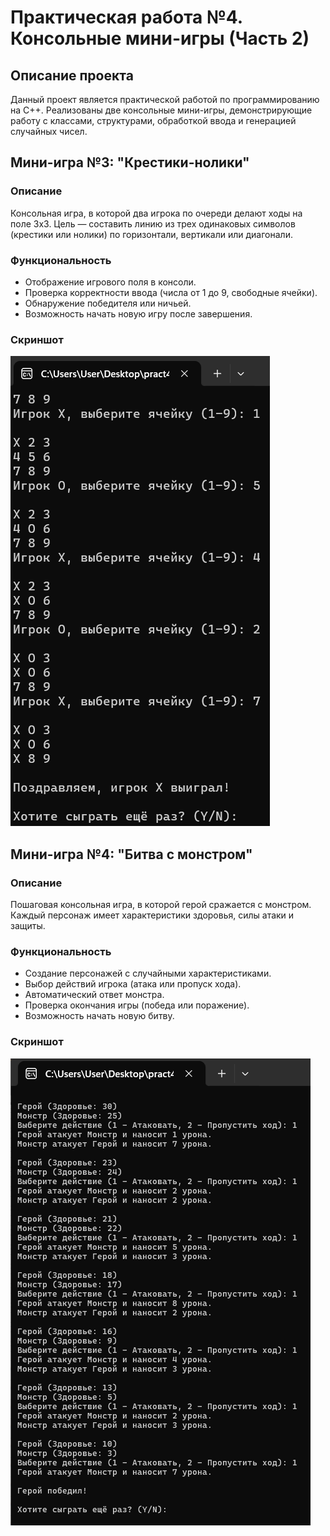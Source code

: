 # Практическая работа №4. Консольные мини-игры (Часть 2)

## Описание проекта

Данный проект является практической работой по программированию на C++. Реализованы две консольные мини-игры, демонстрирующие работу с классами, структурами, обработкой ввода и генерацией случайных чисел.

## Мини-игра №3: "Крестики-нолики"

### Описание
Консольная игра, в которой два игрока по очереди делают ходы на поле 3x3. Цель — составить линию из трех одинаковых символов (крестики или нолики) по горизонтали, вертикали или диагонали.

### Функциональность
- Отображение игрового поля в консоли.
- Проверка корректности ввода (числа от 1 до 9, свободные ячейки).
- Обнаружение победителя или ничьей.
- Возможность начать новую игру после завершения.

### Скриншот

<img src="tic-tac-toe/tic-tac-toe.png" alt="Крестики-нолики">

## Мини-игра №4: "Битва с монстром"

### Описание
Пошаговая консольная игра, в которой герой сражается с монстром. Каждый персонаж имеет характеристики здоровья, силы атаки и защиты.

### Функциональность
- Создание персонажей с случайными характеристиками.
- Выбор действий игрока (атака или пропуск хода).
- Автоматический ответ монстра.
- Проверка окончания игры (победа или поражение).
- Возможность начать новую битву.

### Скриншот

<img src="battle/battle.png" alt="Битва с монстром">


